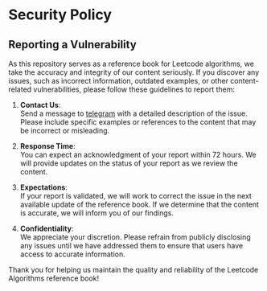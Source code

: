 # Security Policy

## Reporting a Vulnerability

As this repository serves as a reference book for Leetcode algorithms, we take the accuracy and integrity
of our content seriously. If you discover any issues, such as incorrect information, outdated examples,
or other content-related vulnerabilities, please follow these guidelines to report them:

1. **Contact Us**:  
   Send a message to [telegram](https://t.me/LID6393) with a detailed description of the issue.
   Please include specific examples or references to the content that may be incorrect or misleading.

3. **Response Time**:  
   You can expect an acknowledgment of your report within 72 hours.
   We will provide updates on the status of your report as we review the content.

5. **Expectations**:  
   If your report is validated, we will work to correct the issue in the next available
   update of the reference book. If we determine that the content is accurate, we will inform you of our findings.

7. **Confidentiality**:  
   We appreciate your discretion. Please refrain from publicly disclosing any issues
   until we have addressed them to ensure that users have access to accurate information.

Thank you for helping us maintain the quality and reliability of the Leetcode Algorithms reference book!

